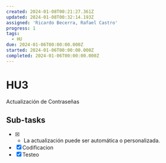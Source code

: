 ```yaml
---
created: 2024-01-08T00:21:27.361Z
updated: 2024-01-08T00:32:14.193Z
assigned: 'Ricardo Becerra, Rafael Castro'
progress: 1
tags:
  - HU
due: 2024-01-06T00:00:00.000Z
started: 2024-01-06T00:00:00.000Z
completed: 2024-01-06T00:00:00.000Z
---
```


# HU3

Actualización de Contraseñas

## Sub-tasks

- [x] - La actualización puede ser automática o personalizada.
- [x] Codificacion
- [x] Testeo
